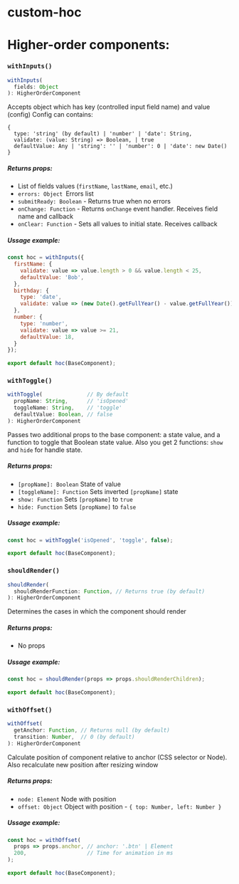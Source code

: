 # custom-hoc

# Higher-order components:

### `withInputs()`

```js
withInputs(
  fields: Object
): HigherOrderComponent
```
Accepts object which has key (controlled input field name) and value (config)
Config can contains:
```
{
  type: 'string' (by default) | 'number' | 'date': String,
  validate: (value: String) => Boolean, | true
  defaultValue: Any | 'string': '' | 'number': 0 | 'date': new Date()
} 
```

##### Returns props:
- List of fields values (`firstName`, `lastName`, `email`, etc.)
- `errors: Object `Errors list
- `submitReady: Boolean` - Returns true when no errors
- `onChange: Function` - Returns `onChange` event handler. Receives field name and callback
- `onClear: Function` - Sets all values to initial state. Receives callback

##### Ussage example:
```js
const hoc = withInputs({
  firstName: {
    validate: value => value.length > 0 && value.length < 25,
    defaultValue: 'Bob',
  },
  birthday: {
    type: 'date',
    validate: value => (new Date().getFullYear() - value.getFullYear()) > 18,
  },
  number: {
    type: 'number',
    validate: value => value >= 21,
    defaultValue: 18,
  }
});
 
export default hoc(BaseComponent);
```


### `withToggle()`

```js
withToggle(              // By default
  propName: String,      // 'isOpened'
  toggleName: String,    // 'toggle'
  defaultValue: Boolean, // false
): HigherOrderComponent
```

Passes two additional props to the base component: a state value, and a function to toggle that Boolean state value.
Also you get 2 functions: `show` and `hide` for handle state.

##### Returns props:
- `[propName]: Boolean` State of value
- `[toggleName]: Function` Sets inverted `[propName]` state
- `show: Function` Sets `[propName]` to `true`
- `hide: Function` Sets `[propName]` to `false`

##### Ussage example:
```js
const hoc = withToggle('isOpened', 'toggle', false);
 
export default hoc(BaseComponent);
```


### `shouldRender()`

```js
shouldRender(
  shouldRenderFunction: Function, // Returns true (by default)
): HigherOrderComponent
```

Determines the cases in which the component should render

##### Returns props:
- No props 

##### Ussage example:
```js
const hoc = shouldRender(props => props.shouldRenderChildren);
 
export default hoc(BaseComponent);
```


### `withOffset()`

```js
withOffset(
  getAnchor: Function, // Returns null (by default)
  transition: Number,  // 0 (by default)
): HigherOrderComponent
```

Calculate position of component relative to anchor (CSS selector or Node).
Also recalculate new position after resizing window
##### Returns props:
- `node: Element` Node with position
- `offset: Object` Object with position - `{ top: Number, left: Number }`

##### Ussage example:
```js
const hoc = withOffset(
  props => props.anchor, // anchor: '.btn' | Element
  200,                   // Time for animation in ms 
);
 
export default hoc(BaseComponent);
```


